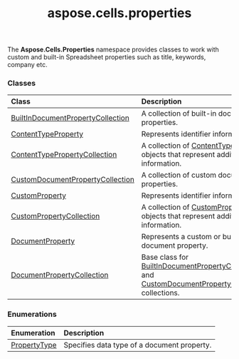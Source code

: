 ﻿---
title: aspose.cells.properties
second_title: Aspose.Cells for Python via .NET API References
description: 
type: docs
weight: 10
url: /aspose.cells.properties/
is_root: false
---

The **Aspose.Cells.Properties**  namespace provides classes to work with custom and built-in Spreadsheet properties such as title, keywords, company etc.

### Classes
| Class | Description |
| :- | :- |
| [BuiltInDocumentPropertyCollection](/cells/python-net/aspose.cells.properties/builtindocumentpropertycollection) | A collection of built-in document properties. |
| [ContentTypeProperty](/cells/python-net/aspose.cells.properties/contenttypeproperty) | Represents identifier information. |
| [ContentTypePropertyCollection](/cells/python-net/aspose.cells.properties/contenttypepropertycollection) | A collection of [ContentTypeProperty](/cells/python-net/aspose.cells.properties/contenttypeproperty) objects that represent additional information. |
| [CustomDocumentPropertyCollection](/cells/python-net/aspose.cells.properties/customdocumentpropertycollection) | A collection of custom document properties. |
| [CustomProperty](/cells/python-net/aspose.cells.properties/customproperty) | Represents identifier information. |
| [CustomPropertyCollection](/cells/python-net/aspose.cells.properties/custompropertycollection) | A collection of [CustomProperty](/cells/python-net/aspose.cells.properties/customproperty) objects that represent additional information. |
| [DocumentProperty](/cells/python-net/aspose.cells.properties/documentproperty) | Represents a custom or built-in document property. |
| [DocumentPropertyCollection](/cells/python-net/aspose.cells.properties/documentpropertycollection) | Base class for [BuiltInDocumentPropertyCollection](/cells/python-net/aspose.cells.properties/builtindocumentpropertycollection) and [CustomDocumentPropertyCollection](/cells/python-net/aspose.cells.properties/customdocumentpropertycollection) collections. |


### Enumerations
| Enumeration | Description |
| :- | :- |
| [PropertyType](/cells/python-net/aspose.cells.properties/propertytype) | Specifies data type of a document property. |


